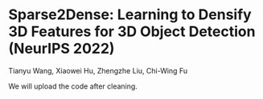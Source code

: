 # Sparse2Dense: Learning to Densify 3D Features for 3D Object Detection (NeurIPS 2022)
Tianyu Wang, Xiaowei Hu, Zhengzhe Liu, Chi-Wing Fu

We will upload the code after cleaning.
